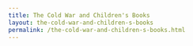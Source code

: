 ```yaml
---
title: The Cold War and Children's Books
layout: the-cold-war-and-children-s-books
permalink: /the-cold-war-and-children-s-books.html
---
```

